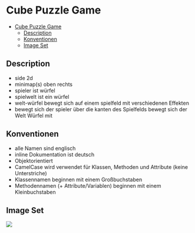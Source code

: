 # Cube Puzzle Game

- [Cube Puzzle Game](#cube-puzzle-game)
  - [Description](#description)
  - [Konventionen](#konventionen)
  - [Image Set](#image-set)

## Description

-   side 2d
-   minimap(s) oben rechts
-   spieler ist würfel
-   spielwelt ist ein würfel
-   welt-würfel bewegt sich auf einem spielfeld mit verschiedenen Effekten
-   bewegt sich der spieler über die kanten des Spielfelds bewegt sich der Welt Würfel mit

## Konventionen

-   alle Namen sind englisch
-   inline Dokumentation ist deutsch
-   Objektorientiert
-   CamelCase wird verwendet für Klassen, Methoden und Attribute (keine Unterstriche)
-   Klassennamen beginnen mit einem Großbuchstaben
-   Methodennamen (+ Attribute/Variablen) beginnen mit einem Kleinbuchstaben

## Image Set

![](./readme_images/Screenshot%202022-11-02%20at%2015.27.30.png)
